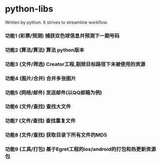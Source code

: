 # python-libs
Written by python. It strives to streamline workflow.

### 功能1 (彩票/预测) 捕获双色球信息并预测下一期号码
### 功能2 (算法/算法) 算法 python版本
### 功能3 (文件/筛选) Creator工程,剔除目标路径下未被使用的资源
### 功能4 (图片/合并) 合并多张图片
### 功能5 (网络/邮件) 发送邮件(以QQ邮箱为例)
### 功能6 (文件/查找) 查找大文件
### 功能7 (文件/查找) 查找重复文件
### 功能8 (文件/查找) 获取目录下所有文件的MD5
### 功能9 (工具/打包) 基于Egret工程的ios/android的打包和热更新资源包
